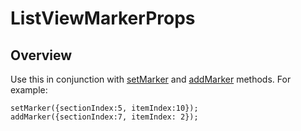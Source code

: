 # ListViewMarkerProps

<TypeHeader/>

## Overview

Use this in conjunction with [setMarker](Titanium.UI.ListView.setMarker) and [addMarker](Titanium.UI.ListView.addMarker) methods. For example:

    setMarker({sectionIndex:5, itemIndex:10});
    addMarker({sectionIndex:7, itemIndex: 2});

<ApiDocs/>
